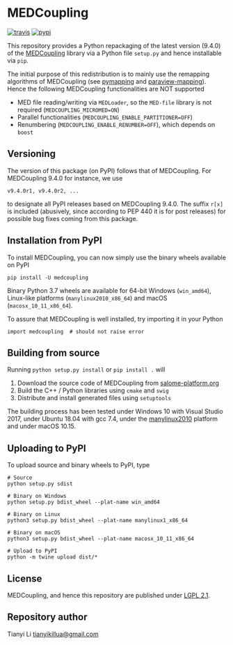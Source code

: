 # MEDCoupling

[![travis](https://img.shields.io/travis/tianyikillua/medcoupling.svg?style=flat-square)](https://travis-ci.org/tianyikillua/medcoupling)
[![pypi](https://img.shields.io/pypi/v/medcoupling.svg?style=flat-square)](https://pypi.org/project/medcoupling)

This repository provides a Python repackaging of the latest version (9.4.0) of the [MEDCoupling](https://docs.salome-platform.org/latest/dev/MEDCoupling/developer/index.html) library via a Python file `setup.py` and hence installable via `pip`.

The initial purpose of this redistribution is to mainly use the remapping algorithms of MEDCoupling (see [pymapping](https://github.com/tianyikillua/pymapping) and [paraview-mapping](https://github.com/tianyikillua/paraview-mapping)). Hence the following MEDCoupling functionalities are NOT supported

- MED file reading/writing via `MEDLoader`, so the `MED-file` library is not required (`MEDCOUPLING_MICROMED=ON`)
- Parallel functionalities (`MEDCOUPLING_ENABLE_PARTITIONER=OFF`)
- Renumbering (`MEDCOUPLING_ENABLE_RENUMBER=OFF`), which depends on `boost`

## Versioning

The version of this package (on PyPI) follows that of MEDCoupling. For MEDCoupling 9.4.0 for instance, we use
```
v9.4.0r1, v9.4.0r2, ...
```
to designate all PyPI releases based on MEDCoupling 9.4.0. The suffix `r[x]` is included (abusively, since according to PEP 440 it is for post releases) for possible bug fixes coming from this package.

## Installation from PyPI

To install MEDCoupling, you can now simply use the binary wheels available on PyPI
```
pip install -U medcoupling
```

Binary Python 3.7 wheels are available for 64-bit Windows (`win_amd64`), Linux-like platforms (`manylinux2010_x86_64`) and macOS (`macosx_10_11_x86_64`).

To assure that MEDCoupling is well installed, try importing it in your Python
```
import medcoupling  # should not raise error
```

## Building from source

Running `python setup.py install` or `pip install .` will

1. Download the source code of MEDCoupling from [salome-platform.org](http://files.salome-platform.org/Salome/other/medCoupling-9.4.0.tar.gz)
2. Build the C++ / Python libraries using `cmake` and `swig`
3. Distribute and install generated files using `setuptools`

The building process has been tested under Windows 10 with Visual Studio 2017, under Ubuntu 18.04 with gcc 7.4, under the [manylinux2010](https://github.com/pypa/python-manylinux-demo) platform and under macOS 10.15.

## Uploading to PyPI

To upload source and binary wheels to PyPI, type
```
# Source
python setup.py sdist

# Binary on Windows
python setup.py bdist_wheel --plat-name win_amd64

# Binary on Linux
python3 setup.py bdist_wheel --plat-name manylinux1_x86_64

# Binary on macOS
python3 setup.py bdist_wheel --plat-name macosx_10_11_x86_64

# Upload to PyPI
python -m twine upload dist/*
```

## License

MEDCoupling, and hence this repository are published under [LGPL 2.1](https://en.wikipedia.org/wiki/GNU_Lesser_General_Public_License).

## Repository author

Tianyi Li <tianyikillua@gmail.com>
